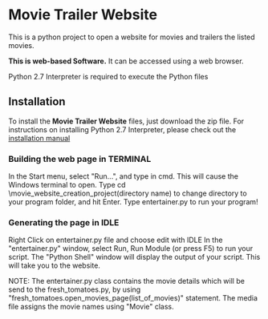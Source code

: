# Movie Trailer Website
This is a python project to open a website for movies and  trailers the listed movies.


__This is web-based Software.__  It can be accessed using a web browser.

Python 2.7 Interpreter is required to execute the Python files

## Installation
To install the __Movie Trailer Website__ files, just download the zip file.
For instructions on installing Python 2.7 Interpreter, 
please check out the [installation manual]("https://docs.python.org/2/install/index.html")

### Building the web page in TERMINAL
In the Start menu, select "Run...", and type in cmd. This will cause the Windows terminal to open.
Type cd \movie_website_creation_project(directory name) to change directory to your program folder, and hit Enter.
Type entertainer.py to run your program!

### Generating the page in IDLE
Right Click on entertainer.py file and choose edit with IDLE
In the "entertainer.py" window, select Run, Run Module (or press F5) to run your script.
The "Python Shell" window will display the output of your script.
This will take you to the website.


NOTE: The entertainer.py class contains the movie details which will be send to the fresh_tomatoes.py,
by using "fresh_tomatoes.open_movies_page(list_of_movies)" statement.
The media file assigns the movie names using "Movie" class.
